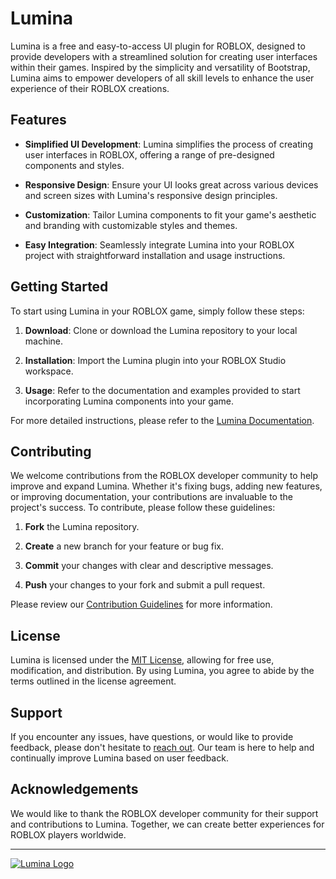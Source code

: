 # Lumina

Lumina is a free and easy-to-access UI plugin for ROBLOX, designed to provide developers with a streamlined solution for creating user interfaces within their games. Inspired by the simplicity and versatility of Bootstrap, Lumina aims to empower developers of all skill levels to enhance the user experience of their ROBLOX creations.

## Features

- **Simplified UI Development**: Lumina simplifies the process of creating user interfaces in ROBLOX, offering a range of pre-designed components and styles.
  
- **Responsive Design**: Ensure your UI looks great across various devices and screen sizes with Lumina's responsive design principles.
  
- **Customization**: Tailor Lumina components to fit your game's aesthetic and branding with customizable styles and themes.
  
- **Easy Integration**: Seamlessly integrate Lumina into your ROBLOX project with straightforward installation and usage instructions.

## Getting Started

To start using Lumina in your ROBLOX game, simply follow these steps:

1. **Download**: Clone or download the Lumina repository to your local machine.
  
2. **Installation**: Import the Lumina plugin into your ROBLOX Studio workspace.
  
3. **Usage**: Refer to the documentation and examples provided to start incorporating Lumina components into your game.

For more detailed instructions, please refer to the [Lumina Documentation](link-to-docs).

## Contributing

We welcome contributions from the ROBLOX developer community to help improve and expand Lumina. Whether it's fixing bugs, adding new features, or improving documentation, your contributions are invaluable to the project's success. To contribute, please follow these guidelines:

1. **Fork** the Lumina repository.
  
2. **Create** a new branch for your feature or bug fix.
  
3. **Commit** your changes with clear and descriptive messages.
  
4. **Push** your changes to your fork and submit a pull request.

Please review our [Contribution Guidelines](link-to-contributing-guidelines) for more information.

## License

Lumina is licensed under the [MIT License](link-to-license), allowing for free use, modification, and distribution. By using Lumina, you agree to abide by the terms outlined in the license agreement.

## Support

If you encounter any issues, have questions, or would like to provide feedback, please don't hesitate to [reach out](link-to-contact). Our team is here to help and continually improve Lumina based on user feedback.

## Acknowledgements

We would like to thank the ROBLOX developer community for their support and contributions to Lumina. Together, we can create better experiences for ROBLOX players worldwide.

---

[![Lumina Logo](path-to-logo)](link-to-repo)
